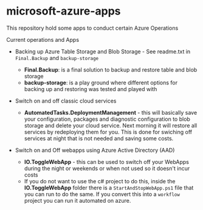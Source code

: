 # microsoft-azure-apps
This repository hold some apps to conduct certain Azure Operations

Current operations and Apps

- Backing up Azure Table Storage and Blob Storage - See readme.txt in `Final.Backup` and `backup-storage`
  - __Final.Backup__: is a final solution to backup and restore table and blob storage
  - __backup-storage__: is a play ground where different options for backing up and restoring was tested and played with
  
- Switch on and off classic cloud services
  - __AutomatedTasks.DeploymentManagement__ - this will basically save your configuration, packages and diagnostic configuration to blob   
    storage and delete your cloud service. Next morning it will restore all services by redeploying them for you. This is done for swiching 
    off services at night that is not needed and saving some costs.
    
- Switch on and Off webapps using Azure Active Directory (AAD)
  - __IO.ToggleWebApp__ - this can be used to switch off your WebApps during the night or weekends or when not used so it doesn't incur  
    costs
  - If you do not want to use the c# project to do this, inside the __IO.ToggleWebApp__ folder there is a `StartAndStopWebApp.ps1` file that you can run to do the same. If you convert this into a `workflow` project you can run it automated on azure. 
